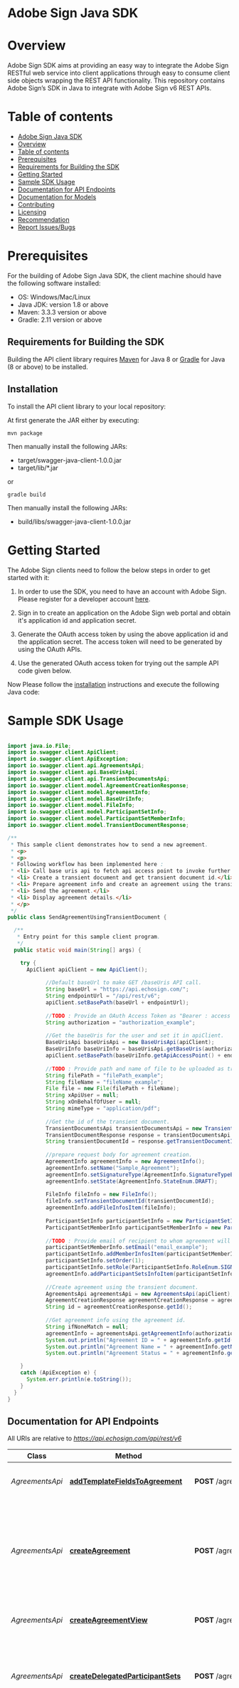 # Adobe Sign Java SDK

# Overview
Adobe Sign SDK aims at providing an easy way to integrate the Adobe Sign RESTful web service into client applications through easy to consume client side objects wrapping the REST API functionality. This repository contains Adobe Sign’s SDK in Java to integrate with Adobe Sign v6 REST APIs.

# Table of contents

  - [Adobe Sign Java SDK](#adobe-sign-java-sdk)  
  - [Overview](#overview)
  - [Table of contents](#table-of-contents)  
  - [Prerequisites](#prerequisites)  
  - [Requirements for Building the SDK](#requirements-for-building-the-sdk)  
  - [Getting Started](#getting-started) 
  - [Sample SDK Usage](#sample-sdk-usage) 
  - [Documentation for API Endpoints](#documentation-for-api-endpoints)   
  - [Documentation for Models](#documentation-for-models) 
  - [Contributing](#contributing)  
  - [Licensing](#licensing)  
  - [Recommendation](#recommendation)    
  - [Report Issues/Bugs](#report-issuesbugs)  

Prerequisites
====================
For the building of Adobe Sign Java SDK, the client machine should have the following software installed:
*   OS: Windows/Mac/Linux
*   Java JDK: version 1.8 or above
*   Maven: 3.3.3 version or above 
*   Gradle: 2.11 version or above 

## Requirements for Building the SDK

Building the API client library requires [Maven](https://maven.apache.org/) for Java 8 or [Gradle](https://gradle.org/) for Java (8 or above) to be installed.

## Installation

To install the API client library to your local repository:

At first generate the JAR either by executing:

    mvn package

Then manually install the following JARs:

* target/swagger-java-client-1.0.0.jar
* target/lib/*.jar

or 

    gradle build

Then manually install the following JARs:

* build/libs/swagger-java-client-1.0.0.jar

Getting Started
====================

The Adobe Sign clients need to follow the below steps in order to get started with it:

1.  In order to use the SDK, you need to have an account with Adobe Sign. Please register for a developer account [here](https://www.adobe.com/go/esign-dev-create).

2.  Sign in to create an application on the Adobe Sign web portal and obtain it's application id and application secret.  

3.  Generate the OAuth access token by using the above application id and the application secret. The access token will need to be generated by using the OAuth APIs.

4.  Use the generated OAuth access token for trying out the sample API code given below.

Now Please follow the [installation](#installation) instructions and execute the following Java code:

Sample SDK Usage
====================

```java

import java.io.File;
import io.swagger.client.ApiClient;
import io.swagger.client.ApiException;
import io.swagger.client.api.AgreementsApi;
import io.swagger.client.api.BaseUrisApi;
import io.swagger.client.api.TransientDocumentsApi;
import io.swagger.client.model.AgreementCreationResponse;
import io.swagger.client.model.AgreementInfo;
import io.swagger.client.model.BaseUriInfo;
import io.swagger.client.model.FileInfo;
import io.swagger.client.model.ParticipantSetInfo;
import io.swagger.client.model.ParticipantSetMemberInfo;
import io.swagger.client.model.TransientDocumentResponse;

/**
 * This sample client demonstrates how to send a new agreement.
 * <p>
 * <p>
 * Following workflow has been implemented here :
 * <li> Call base uris api to fetch api access point to invoke further API calls.</li>
 * <li> Create a transient document and get transient document id.</li>
 * <li> Prepare agreement info and create an agreement using the transient document.</li>
 * <li> Send the agreement.</li>
 * <li> Display agreement details.</li>
 * </p>
 */
public class SendAgreementUsingTransientDocument {

  /**
   * Entry point for this sample client program.
   */
  public static void main(String[] args) {

    try {
      ApiClient apiClient = new ApiClient();
      
            //Default baseUrl to make GET /baseUris API call.
            String baseUrl = "https://api.echosign.com/";
            String endpointUrl = "/api/rest/v6";
            apiClient.setBasePath(baseUrl + endpointUrl);
      
            //TODO : Provide an OAuth Access Token as "Bearer : access token" in authorization
            String authorization = "authorization_example";
      
            //Get the baseUris for the user and set it in apiClient.
            BaseUrisApi baseUrisApi = new BaseUrisApi(apiClient);
            BaseUriInfo baseUriInfo = baseUrisApi.getBaseUris(authorization);
            apiClient.setBasePath(baseUriInfo.getApiAccessPoint() + endpointUrl);
      
            //TODO : Provide path and name of file to be uploaded as transient document 
            String filePath = "filePath_example";
            String fileName = "fileName_example";
            File file = new File(filePath + fileName);
            String xApiUser = null;
            String xOnBehalfOfUser = null;
            String mimeType = "application/pdf";
      
            //Get the id of the transient document.
            TransientDocumentsApi transientDocumentsApi = new TransientDocumentsApi(apiClient);
            TransientDocumentResponse response = transientDocumentsApi.createTransientDocument(authorization, file, xApiUser, xOnBehalfOfUser, fileName, mimeType);
            String transientDocumentId = response.getTransientDocumentId();
      
            //prepare request body for agreement creation.
            AgreementInfo agreementInfo = new AgreementInfo();
            agreementInfo.setName("Sample_Agreement");
            agreementInfo.setSignatureType(AgreementInfo.SignatureTypeEnum.ESIGN);
            agreementInfo.setState(AgreementInfo.StateEnum.DRAFT);
      
            FileInfo fileInfo = new FileInfo();
            fileInfo.setTransientDocumentId(transientDocumentId);
            agreementInfo.addFileInfosItem(fileInfo);
      
            ParticipantSetInfo participantSetInfo = new ParticipantSetInfo();
            ParticipantSetMemberInfo participantSetMemberInfo = new ParticipantSetMemberInfo();
      
            //TODO : Provide email of recipient to whom agreement will be sent
            participantSetMemberInfo.setEmail("email_example");
            participantSetInfo.addMemberInfosItem(participantSetMemberInfo);
            participantSetInfo.setOrder(1);
            participantSetInfo.setRole(ParticipantSetInfo.RoleEnum.SIGNER);
            agreementInfo.addParticipantSetsInfoItem(participantSetInfo);
      
            //Create agreement using the transient document.
            AgreementsApi agreementsApi = new AgreementsApi(apiClient);
            AgreementCreationResponse agreementCreationResponse = agreementsApi.createAgreement(authorization, agreementInfo, xApiUser, xOnBehalfOfUser);
            String id = agreementCreationResponse.getId();
      
            //Get agreement info using the agreement id.
            String ifNoneMatch = null;
            agreementInfo = agreementsApi.getAgreementInfo(authorization, id, xApiUser, xOnBehalfOfUser, ifNoneMatch);
            System.out.println("Agreement ID = " + agreementInfo.getId());
            System.out.println("Agreement Name = " + agreementInfo.getName());
            System.out.println("Agreement Status = " + agreementInfo.getStatus());

    }
    catch (ApiException e) {
      System.err.println(e.toString());
    }
  }
}

```

## Documentation for API Endpoints

All URIs are relative to *https://api.echosign.com/api/rest/v6*

Class | Method | HTTP request | Description
------------ | ------------- | ------------- | -------------
*AgreementsApi* | [**addTemplateFieldsToAgreement**](docs/AgreementsApi.md#addTemplateFieldsToAgreement) | **POST** /agreements/{agreementId}/formFields | Adds template fields to an agreement
*AgreementsApi* | [**createAgreement**](docs/AgreementsApi.md#createAgreement) | **POST** /agreements | Creates an agreement. Sends it out for signatures, and returns the agreementID in the response to the client.
*AgreementsApi* | [**createAgreementView**](docs/AgreementsApi.md#createAgreementView) | **POST** /agreements/{agreementId}/views | Retrieves the latest state view url of agreement.
*AgreementsApi* | [**createDelegatedParticipantSets**](docs/AgreementsApi.md#createDelegatedParticipantSets) | **POST** /agreements/{agreementId}/members/participantSets/{participantSetId}/delegatedParticipantSets | Creates a participantSet to which the agreement is forwarded for taking appropriate action.
*AgreementsApi* | [**createReminderOnParticipant**](docs/AgreementsApi.md#createReminderOnParticipant) | **POST** /agreements/{agreementId}/reminders | Creates a reminder on the specified participants of an agreement identified by agreementId in the path.
*AgreementsApi* | [**createShareOnAgreement**](docs/AgreementsApi.md#createShareOnAgreement) | **POST** /agreements/{agreementId}/members/share | Share an agreement with someone.
*AgreementsApi* | [**deleteDocuments**](docs/AgreementsApi.md#deleteDocuments) | **DELETE** /agreements/{agreementId}/documents | Deletes all the documents of an agreement.
*AgreementsApi* | [**getAgreementInfo**](docs/AgreementsApi.md#getAgreementInfo) | **GET** /agreements/{agreementId} | Retrieves the current status of an agreement.
*AgreementsApi* | [**getAgreementNoteForApiUser**](docs/AgreementsApi.md#getAgreementNoteForApiUser) | **GET** /agreements/{agreementId}/me/note | Retrieves the latest note associated with an agreement.
*AgreementsApi* | [**getAgreementReminders**](docs/AgreementsApi.md#getAgreementReminders) | **GET** /agreements/{agreementId}/reminders | Retrieves the reminders of an agreement, identified by agreementId in the path.
*AgreementsApi* | [**getAgreements**](docs/AgreementsApi.md#getAgreements) | **GET** /agreements | Retrieves agreements for the user.
*AgreementsApi* | [**getAllDocuments**](docs/AgreementsApi.md#getAllDocuments) | **GET** /agreements/{agreementId}/documents | Retrieves the IDs of the documents of an agreement identified by agreementId.
*AgreementsApi* | [**getAllDocumentsImageUrls**](docs/AgreementsApi.md#getAllDocumentsImageUrls) | **GET** /agreements/{agreementId}/documents/imageUrls | Retrieves image urls of all visible pages of all the documents associated with an agreement.
*AgreementsApi* | [**getAllMembers**](docs/AgreementsApi.md#getAllMembers) | **GET** /agreements/{agreementId}/members | Retrieves information of members of the agreement.
*AgreementsApi* | [**getAuditTrail**](docs/AgreementsApi.md#getAuditTrail) | **GET** /agreements/{agreementId}/auditTrail | Retrieves the audit trail of an agreement identified by agreementId.
*AgreementsApi* | [**getCombinedDocument**](docs/AgreementsApi.md#getCombinedDocument) | **GET** /agreements/{agreementId}/combinedDocument | Retrieves a single combined PDF document for the documents associated with an agreement.
*AgreementsApi* | [**getCombinedDocumentPagesInfo**](docs/AgreementsApi.md#getCombinedDocumentPagesInfo) | **GET** /agreements/{agreementId}/combinedDocument/pagesInfo | Retrieves info of all pages of a combined PDF document for the documents associated with an agreement.
*AgreementsApi* | [**getDocument**](docs/AgreementsApi.md#getDocument) | **GET** /agreements/{agreementId}/documents/{documentId} | Retrieves the file stream of a document of an agreement.
*AgreementsApi* | [**getDocumentImageUrls**](docs/AgreementsApi.md#getDocumentImageUrls) | **GET** /agreements/{agreementId}/documents/{documentId}/imageUrls | Retrieves image urls of all visible pages of a document associated with an agreement.
*AgreementsApi* | [**getEvents**](docs/AgreementsApi.md#getEvents) | **GET** /agreements/{agreementId}/events | Retrieves the events information for an agreement.
*AgreementsApi* | [**getFormData**](docs/AgreementsApi.md#getFormData) | **GET** /agreements/{agreementId}/formData | Retrieves data entered into the interactive form fields of the agreement.
*AgreementsApi* | [**getFormFields**](docs/AgreementsApi.md#getFormFields) | **GET** /agreements/{agreementId}/formFields | Retrieves details of form fields of an agreement.
*AgreementsApi* | [**getMergeInfo**](docs/AgreementsApi.md#getMergeInfo) | **GET** /agreements/{agreementId}/formFields/mergeInfo | Retrieves the merge info stored with an agreement.
*AgreementsApi* | [**getParticipantSet**](docs/AgreementsApi.md#getParticipantSet) | **GET** /agreements/{agreementId}/members/participantSets/{participantSetId} | Retrieves the participant set of an agreement identified by agreementId in the path.
*AgreementsApi* | [**getSigningUrl**](docs/AgreementsApi.md#getSigningUrl) | **GET** /agreements/{agreementId}/signingUrls | Retrieves the URL for the e-sign page for the current signer(s) of an agreement.
*AgreementsApi* | [**rejectAgreementForParticipation**](docs/AgreementsApi.md#rejectAgreementForParticipation) | **PUT** /agreements/{agreementId}/members/participantSets/{participantSetId}/participants/{participantId}/reject | Rejects the agreement for a participant.
*AgreementsApi* | [**updateAgreement**](docs/AgreementsApi.md#updateAgreement) | **PUT** /agreements/{agreementId} | Updates the agreement in draft state.
*AgreementsApi* | [**updateAgreementMergeInfo**](docs/AgreementsApi.md#updateAgreementMergeInfo) | **PUT** /agreements/{agreementId}/formFields/mergeInfo | Set the merge info for an agreement.
*AgreementsApi* | [**updateAgreementState**](docs/AgreementsApi.md#updateAgreementState) | **PUT** /agreements/{agreementId}/state | Updates the state of an agreement identified by agreementId in the path.
*AgreementsApi* | [**updateAgreementVisibility**](docs/AgreementsApi.md#updateAgreementVisibility) | **PUT** /agreements/{agreementId}/me/visibility | Updates the visibility of an agreement.
*AgreementsApi* | [**updateFormFields**](docs/AgreementsApi.md#updateFormFields) | **PUT** /agreements/{agreementId}/formFields | Updates form fields of an agreement.
*AgreementsApi* | [**updateParticipantSet**](docs/AgreementsApi.md#updateParticipantSet) | **PUT** /agreements/{agreementId}/members/participantSets/{participantSetId} | Updates the participant set of an agreement identified by agreementId in the path.


## Documentation for Models

 - [AgreementCancellationInfo](docs/AgreementCancellationInfo.md)
 - [AgreementCcInfo](docs/AgreementCcInfo.md)
 - [AgreementCreationResponse](docs/AgreementCreationResponse.md)
 - [AgreementDocumentImageUrlsInfo](docs/AgreementDocumentImageUrlsInfo.md)
 - [AgreementDocuments](docs/AgreementDocuments.md)
 - [AgreementEvent](docs/AgreementEvent.md)
 - [AgreementEventList](docs/AgreementEventList.md)
 - [AgreementFormFields](docs/AgreementFormFields.md)
 - [AgreementInfo](docs/AgreementInfo.md)
 - [AgreementRejectionInfo](docs/AgreementRejectionInfo.md)
 - [AgreementStateInfo](docs/AgreementStateInfo.md)
 - [AgreementView](docs/AgreementView.md)
 - [AgreementViewInfo](docs/AgreementViewInfo.md)
 - [AgreementViews](docs/AgreementViews.md)
 - [CCParticipantInfo](docs/CCParticipantInfo.md)
 - [CombinedDocumentPagesInfo](docs/CombinedDocumentPagesInfo.md)
 - [CommonViewConfiguration](docs/CommonViewConfiguration.md)
 - [ComposeViewConfiguration](docs/ComposeViewConfiguration.md)
 - [DelegatedParticipantInfo](docs/DelegatedParticipantInfo.md)
 - [DelegatedParticipantSecurityOption](docs/DelegatedParticipantSecurityOption.md)
 - [DelegatedParticipantSetInfo](docs/DelegatedParticipantSetInfo.md)
 - [DelegationResponse](docs/DelegationResponse.md)
 - [DetailedParticipantInfo](docs/DetailedParticipantInfo.md)
 - [DetailedParticipantSetInfo](docs/DetailedParticipantSetInfo.md)
 - [DeviceLocation](docs/DeviceLocation.md)
 - [DigitalSignatureInfo](docs/DigitalSignatureInfo.md)
 - [DisplayParticipantInfo](docs/DisplayParticipantInfo.md)
 - [DisplayParticipantSetInfo](docs/DisplayParticipantSetInfo.md)
 - [Document](docs/Document.md)
 - [DocumentImageUrls](docs/DocumentImageUrls.md)
 - [DocumentImageUrlsInfo](docs/DocumentImageUrlsInfo.md)
 - [DocumentPageInfo](docs/DocumentPageInfo.md)
 - [DocumentsImageUrlsInfo](docs/DocumentsImageUrlsInfo.md)
 - [EmailOption](docs/EmailOption.md)
 - [ExternalId](docs/ExternalId.md)
 - [FileInfo](docs/FileInfo.md)
 - [FileUploadOptions](docs/FileUploadOptions.md)
 - [FormField](docs/FormField.md)
 - [FormFieldConditionPredicate](docs/FormFieldConditionPredicate.md)
 - [FormFieldConditionalAction](docs/FormFieldConditionalAction.md)
 - [FormFieldHyperlink](docs/FormFieldHyperlink.md)
 - [FormFieldLocation](docs/FormFieldLocation.md)
 - [FormFieldMergeInfo](docs/FormFieldMergeInfo.md)
 - [FormFieldPostInfo](docs/FormFieldPostInfo.md)
 - [FormFieldPutInfo](docs/FormFieldPutInfo.md)
 - [MembersInfo](docs/MembersInfo.md)
 - [MergefieldInfo](docs/MergefieldInfo.md)
 - [Note](docs/Note.md)
 - [OfflineDeviceInfo](docs/OfflineDeviceInfo.md)
 - [PageImageUrl](docs/PageImageUrl.md)
 - [PageInfo](docs/PageInfo.md)
 - [ParticipantSecurityOption](docs/ParticipantSecurityOption.md)
 - [ParticipantSetInfo](docs/ParticipantSetInfo.md)
 - [ParticipantSetMemberInfo](docs/ParticipantSetMemberInfo.md)
 - [PhoneInfo](docs/PhoneInfo.md)
 - [PostSignOption](docs/PostSignOption.md)
 - [ReminderCreationResult](docs/ReminderCreationResult.md)
 - [ReminderInfo](docs/ReminderInfo.md)
 - [RemindersResponse](docs/RemindersResponse.md)
 - [SecurityOption](docs/SecurityOption.md)
 - [SendOptions](docs/SendOptions.md)
 - [SenderInfo](docs/SenderInfo.md)
 - [ShareCreationInfo](docs/ShareCreationInfo.md)
 - [ShareCreationInfoList](docs/ShareCreationInfoList.md)
 - [ShareCreationResponse](docs/ShareCreationResponse.md)
 - [ShareCreationResponseList](docs/ShareCreationResponseList.md)
 - [ShareParticipantInfo](docs/ShareParticipantInfo.md)
 - [SigningUrl](docs/SigningUrl.md)
 - [SigningUrlResponse](docs/SigningUrlResponse.md)
 - [SigningUrlSetInfo](docs/SigningUrlSetInfo.md)
 - [SupportingDocument](docs/SupportingDocument.md)
 - [URLFileInfo](docs/URLFileInfo.md)
 - [UserAgreement](docs/UserAgreement.md)
 - [UserAgreements](docs/UserAgreements.md)
 - [VaultingInfo](docs/VaultingInfo.md)
 - [VisibilityInfo](docs/VisibilityInfo.md)
 
## Contributing

Contributions are welcomed! Read the [Contributing Guide](CONTRIBUTING.md) for more information.

## Licensing

This project is licensed under the Apache V2 License. See [LICENSE](LICENSE) for more information.


## Recommendation

It's recommended to create an instance of `ApiClient` per thread and per user (with baseUris fetched for user) in a multithreaded environment to avoid any potential issues.

## Report Issues/Bugs

You can report the issues in the issues section of the GitHub repo.
